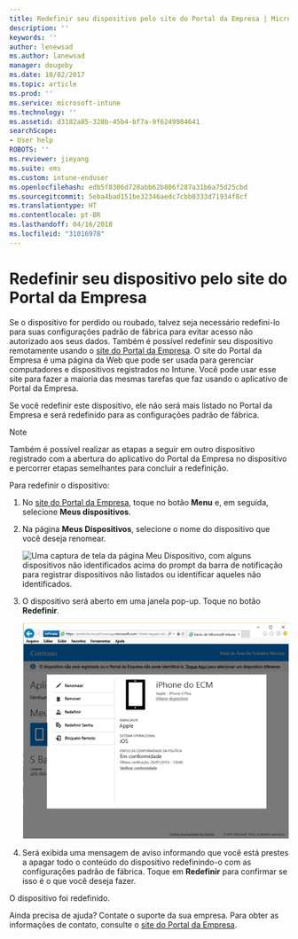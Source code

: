 ```yaml
---
title: Redefinir seu dispositivo pelo site do Portal da Empresa | Microsoft Docs
description: ''
keywords: ''
author: lenewsad
ms.author: lanewsad
manager: dougeby
ms.date: 10/02/2017
ms.topic: article
ms.prod: ''
ms.service: microsoft-intune
ms.technology: ''
ms.assetid: d3182a85-328b-45b4-bf7a-9f6249984641
searchScope:
- User help
ROBOTS: ''
ms.reviewer: jieyang
ms.suite: ems
ms.custom: intune-enduser
ms.openlocfilehash: edb5f8306d728abb62b806f287a31b6a75d25cbd
ms.sourcegitcommit: 5eba4bad151be32346aedc7cbb0333d71934f8cf
ms.translationtype: HT
ms.contentlocale: pt-BR
ms.lasthandoff: 04/16/2018
ms.locfileid: "31016978"
---
```

# <a name="reset-your-device-from-the-company-portal-website"></a>Redefinir seu dispositivo pelo site do Portal da Empresa

Se o dispositivo for perdido ou roubado, talvez seja necessário redefini-lo para suas configurações padrão de fábrica para evitar acesso não autorizado aos seus dados. Também é possível redefinir seu dispositivo remotamente usando o [site do Portal da Empresa](https://portal.manage.microsoft.com#HelpDeskDialog). O site do Portal da Empresa é uma página da Web que pode ser usada para gerenciar computadores e dispositivos registrados no Intune. Você pode usar esse site para fazer a maioria das mesmas tarefas que faz usando o aplicativo de Portal da Empresa.

Se você redefinir este dispositivo, ele não será mais listado no Portal da Empresa e será redefinido para as configurações padrão de fábrica.

> [!Note]
> Também é possível realizar as etapas a seguir em outro dispositivo registrado com a abertura do aplicativo do Portal da Empresa no dispositivo e percorrer etapas semelhantes para concluir a redefinição. 

Para redefinir o dispositivo:

1. No [site do Portal da Empresa](https://portal.manage.microsoft.com#HelpDeskDialog), toque no botão __Menu__ e, em seguida, selecione __Meus dispositivos__.

2. Na página __Meus Dispositivos__, selecione o nome do dispositivo que você deseja renomear.

   ![Uma captura de tela da página Meu Dispositivo, com alguns dispositivos não identificados acima do prompt da barra de notificação para registrar dispositivos não listados ou identificar aqueles não identificados.](./media/macOS_enroll_002_tap_here_banner.png)

3. O dispositivo será aberto em uma janela pop-up. Toque no botão **Redefinir**.

   ![Todas as opções para um dispositivo selecionado no site do Portal da Empresa, incluindo Renomear, Remover, Redefinir Dispositivo, Redefinir Senha e Bloqueio Remoto. ](./media/iwp-screen-with-all-options.png)

4. Será exibida uma mensagem de aviso informando que você está prestes a apagar todo o conteúdo do dispositivo redefinindo-o com as configurações padrão de fábrica. Toque em **Redefinir** para confirmar se isso é o que você deseja fazer.

O dispositivo foi redefinido.

Ainda precisa de ajuda? Contate o suporte da sua empresa. Para obter as informações de contato, consulte o [site do Portal da Empresa](https://portal.manage.microsoft.com#HelpDeskDialog).
